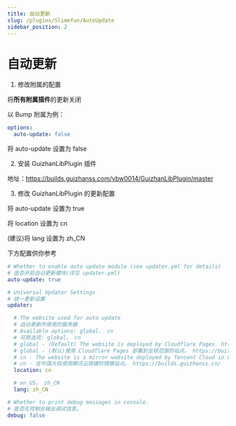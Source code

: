 ```yaml
---
title: 自动更新
slug: /plugins/Slimefun/AutoUpdate
sidebar_position: 2
---
```


# 自动更新

<!--markdownlint-disable ol-prefix-->

1. 修改附属的配置

将**所有附属插件**的更新关闭

以 Bump 附属为例：

```yaml
options:
  auto-update: false
```

将 auto-update 设置为 false

2. 安装 GuizhanLibPlugin 插件

地址：https://builds.guizhanss.com/ybw0014/GuizhanLibPlugin/master

3. 修改 GuizhanLibPlugin 的更新配置

将 auto-update 设置为 true

将 location 设置为 cn

(建议)将 lang 设置为 zh_CN

下方配置供你参考

```yaml
# Whether to enable auto update module (see updater.yml for details)
# 是否开启自动更新模块(详见 updater.yml)
auto-update: true

# Universal Updater Settings
# 统一更新设置
updater:

  # The website used for auto update
  # 自动更新所使用的服务器
  # Available options: global， cn
  # 可用选项: global， cn
  # global - (Default) The website is deployed by Cloudflare Pages. https://builds.guizhanss.com/
  # global - (默认)使用 Cloudflare Pages 部署到全球范围的站点。 https://builds.guizhanss.com/
  # cn - The website is a mirror website deployed by Tencent Cloud in China mainland. https://builds.guizhanss.cn/
  # cn - 在中国大陆使用腾讯云搭建的镜像站点。 https://builds.guizhanss.cn/
  location: cn

  # en_US， zh_CN
  lang: zh_CN

# Whether to print debug messages in console.
# 是否在控制台输出调试信息。
debug: false
```

<!--markdownlint-enable ol-prefix-->
